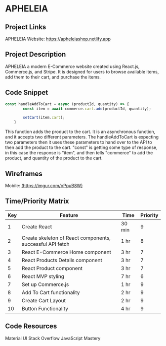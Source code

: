 # APHELEIA

## Project Links

APHELEIA Website: https://apheleiashop.netlify.app

## Project Description

APHELEIA a modern E-Commerce website created using React.js, Commerce.js, and Stripe. It is designed for users to browse available items, add them to their cart, and purchase the items.

## Code Snippet

```js
const handleAddToCart = async (productId, quantity) => {
        const item = await commerce.cart.add(productId, quantity);

        setCart(item.cart);
    }
```

This function adds the product to the cart. It is an asynchronous function, and it accepts two different parameters. The handleAddToCart is expecting two parameters then it uses these parameters to hand over to the API to then add the product to the cart. "const" is getting some type of response, in this case the response is "item", and then tells "commerce" to add the product, and quantity of the product to the cart.

## Wireframes

Mobile: [(https://imgur.com/oPpuB8W)](https://imgur.com/oPpuB8W)


## Time/Priority Matrix 

|  Key | Feature | Time | Priority
|---|---|---|---|
| 1 | Create React | 30 min | 9
| 2 | Create skeleton of React components, successful API fetch | 1 hr | 8
| 3 | React E-Commerce Home component  | 3 hr | 7
| 4 | React Products Details component | 3 hr | 7
| 5 | React Product component | 3 hr | 7
| 6 | React MVP styling | 7 hr | 6
| 7 | Set up Commerce.js | 1 hr | 9
| 8 | Add To Cart functionality | 2 hr | 9
| 9 | Create Cart Layout | 2 hr | 9
| 10 | Button Functionality | 4 hr | 9

## Code Resources
Material UI
Stack Overflow
JavaScript Mastery



